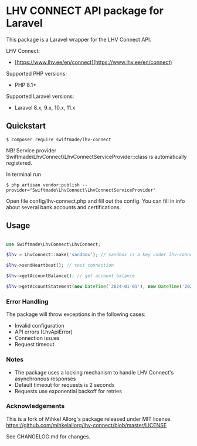 # LHV CONNECT API package for Laravel

This package is a Laravel wrapper for the LHV Connect API.

LHV Connect:
 - [https://www.lhv.ee/en/connect](https://www.lhv.ee/en/connect)

Supported PHP versions: 
  - PHP 8.1+

Supported Laravel versions:
  - Laravel 8.x, 9.x, 10.x, 11.x

## Quickstart

    $ composer require swiftmade/lhv-connect

NB! Service provider Swiftmade\LhvConnect\LhvConnectServiceProvider::class is automatically registered.

In terminal run

    $ php artisan vendor:publish --provider="Swiftmade\LhvConnect\LhvConnectServiceProvider"

Open file config/lhv-connect.php and fill out the config. You can fill in info about several bank accounts and certifications.


## Usage

```php

use Swiftmade\LhvConnect\LhvConnect;

$lhv = LhvConnect::make('sandbox'); // sandbox is a key under lhv-connect.accounts

$lhv->sendHeartbeat(); // test connection

$lhv->getAccountBalance(); // get account balance

$lhv->getAccountStatement(new DateTime('2024-01-01'), new DateTime('2024-01-31')); // get account statement

```

### Error Handling

The package will throw exceptions in the following cases:
- Invalid configuration
- API errors (LhvApiError)
- Connection issues
- Request timeout

### Notes

- The package uses a locking mechanism to handle LHV Connect's asynchronous responses
- Default timeout for requests is 2 seconds
- Requests use exponential backoff for retries

### Acknowledgements

This is a fork of Mihkel Allorg's package released under MIT license.
https://github.com/mihkelallorg/lhv-connect/blob/master/LICENSE

See CHANGELOG.md for changes.
